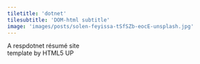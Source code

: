 ```yaml
---
tiletitle: 'dotnet'
tilesubtitle: 'DOM-html subtitle'
image: 'images/posts/solen-feyissa-tSfSZb-eocE-unsplash.jpg'
---
```

<p>A respdotnet résumé site<br />
template by HTML5 UP</p>
